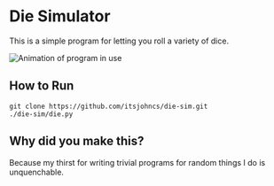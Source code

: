 # Die Simulator

This is a simple program for letting you roll a variety of dice.

![Animation of program in use](https://raw.github.com/itsjohncs/die-sim/master/demo.gif)

## How to Run

```shell
git clone https://github.com/itsjohncs/die-sim.git
./die-sim/die.py
```

## Why did you make this?

Because my thirst for writing trivial programs for random things I do is unquenchable.
